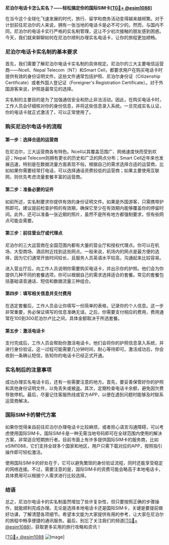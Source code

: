 **尼泊尔电话卡怎么实名？——轻松搞定你的国际SIM卡[[TG💪+ @esim1088](https://t.me/s/esim1088)]**

在当今这个全球化飞速发展的时代，旅行、留学和商务活动变得越来越频繁。对于计划前往尼泊尔的人来说，拥有一张当地的电话卡是必不可少的。然而，与国内不同，尼泊尔的电话卡实行严格的实名制管理，这让不少初次接触的朋友感到困惑。今天，我们就来聊聊如何在尼泊尔顺利办理实名电话卡，让你的旅程更加顺畅。

### 尼泊尔电话卡实名制的基本要求

首先，我们需要了解尼泊尔电话卡实名制的具体规定。尼泊尔的三大主要电信运营商——Ncell、Nepal Telecom（NT）和Smart Cell，都要求用户在购买电话卡时提供有效的身份证明文件。这些文件通常包括护照、尼泊尔身份证（Citizenship Certificate）或者外国人登记证（Foreigner's Registration Certificate）。对于外国游客来说，护照是最常见的选择。

实名制的主要目的是为了加强通信安全和防止非法活动。因此，在购买电话卡时，工作人员会仔细核对你的身份信息，并将这些信息录入系统。一旦完成实名认证，你的电话卡就正式激活了，可以正常使用了。

### 购买尼泊尔电话卡的流程

#### 第一步：选择合适的运营商
在尼泊尔，三大运营商各有特色。Ncell以其覆盖范围广、网络速度快而受到欢迎；Nepal Telecom则拥有更长的历史和广泛的网点分布；Smart Cell近年来也发展迅速，特别是在数据流量方面表现不俗。根据自己的需求选择合适的运营商，比如如果你需要经常打电话，可以选择通话资费较低的运营商；如果主要使用互联网，则优先考虑流量套餐丰富的运营商。

#### 第二步：准备必要的证件
如前所述，实名制要求你提供有效的身份证明文件。如果是外国游客，只需携带护照即可。建议提前检查护照的有效期，确保它至少在有效期内能够覆盖你的停留时间。此外，还可以准备一张近期的照片，虽然不是所有地方都强制要求，但有些网点可能会需要。

#### 第三步：前往营业厅或代理点
尼泊尔的三大运营商在全国范围内都有大量的营业厅和授权代理点。你可以在机场、大型商场、酒店附近找到这些网点。一般来说，机场内的网点是最方便的选择，因为它们通常开放时间较长，且服务人员英语水平较高，沟通起来比较容易。

进入营业厅后，向工作人员说明你需要购买电话卡，并出示你的护照。他们会为你提供几种不同的套餐选项，你可以根据自己的需求选择适合的套餐。常见的套餐包括基础语音通话、短信和数据流量三种组合。

#### 第四步：填写相关信息并支付费用
在选定套餐后，工作人员会让你填写一份简单的表格，记录你的个人信息。这一步非常重要，务必保证填写的信息准确无误。之后，你需要支付相应的费用，费用通常在100到300尼泊尔卢比之间，具体金额取决于所选套餐。

#### 第五步：激活电话卡
支付完成后，工作人员会帮助你激活电话卡。他们会将你的护照信息录入系统，并进行身份验证。这一过程可能需要几分钟时间，耐心等待即可。激活成功后，你会收到一条确认短信，告知你的电话卡已经正式开通。

### 实名制后的注意事项

成功办理实名电话卡后，还有一些需要注意的地方。首先，要妥善保管好你的护照和其他身份证明文件，以免丢失或被盗。其次，定期检查电话卡余额，避免因欠费导致停机。最后，尽量记住客服热线或官方APP，以便在遇到问题时能够及时联系运营商解决。

### 国际SIM卡的替代方案

如果你觉得亲自前往尼泊尔办理电话卡比较麻烦，或者担心语言沟通障碍，可以考虑使用国际SIM卡。国际SIM卡是一种无需当地号码即可在全球范围内使用的解决方案，非常适合短期旅行者。目前市面上有许多提供国际SIM卡的服务商，比如eSIM1088，它们支持全球多个国家和地区，用户只需下载对应的APP，按照指引操作即可轻松激活。

使用国际SIM卡的好处在于，它可以避免繁琐的身份验证流程，同时还能享受稳定的网络连接。不过，需要注意的是，国际SIM卡的资费可能会略高于本地电话卡，具体费用可以根据个人需求进行比较选择。

### 结语

总之，尼泊尔电话卡的实名制虽然增加了些许复杂性，但只要按照正确的步骤操作，就能顺利完成办理。无论是选择本地电话卡还是国际SIM卡，关键是要提前做好功课，了解清楚各项细节。希望本文能为大家提供有用的参考，让大家在尼泊尔的旅程中畅享便捷的通讯服务。最后，别忘了关注我们的频道[[TG💪+ @esim1088](https://t.me/s/esim1088)]，获取更多实用的旅行攻略和资讯！

[[TG💪+ @esim1088](https://t.me/s/esim1088) ![Image](https://i.postimg.cc/4NQfJmqS/Snipaste-2025-05-13-00-14-12.png)]